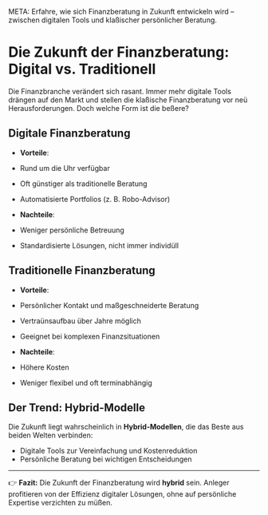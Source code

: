 META: Erfahre, wie sich Finanzberatung in Zukunft entwickeln wird – zwischen digitalen Tools und klaßischer persönlicher Beratung.

# Die Zukunft der Finanzberatung: Digital vs. Traditionell

Die Finanzbranche verändert sich rasant. Immer mehr digitale Tools drängen auf den Markt und stellen die klaßische Finanzberatung vor neü Herausforderungen. Doch welche Form ist die beßere?

## Digitale Finanzberatung

- **Vorteile**:
 - Rund um die Uhr verfügbar
 - Oft günstiger als traditionelle Beratung
 - Automatisierte Portfolios (z. B. Robo-Advisor)

- **Nachteile**:
 - Weniger persönliche Betreuung
 - Standardisierte Lösungen, nicht immer individüll

## Traditionelle Finanzberatung

- **Vorteile**:
 - Persönlicher Kontakt und maßgeschneiderte Beratung
 - Vertraünsaufbau über Jahre möglich
 - Geeignet bei komplexen Finanzsituationen

- **Nachteile**:
 - Höhere Kosten
 - Weniger flexibel und oft terminabhängig

## Der Trend: Hybrid-Modelle

Die Zukunft liegt wahrscheinlich in **Hybrid-Modellen**, die das Beste aus beiden Welten verbinden:
- Digitale Tools zur Vereinfachung und Kostenreduktion
- Persönliche Beratung bei wichtigen Entscheidungen

---

👉 **Fazit:** 
Die Zukunft der Finanzberatung wird **hybrid** sein. Anleger profitieren von der Effizienz digitaler Lösungen, ohne auf persönliche Expertise verzichten zu müßen.

